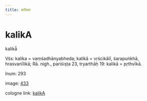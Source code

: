 ```yaml
---
title: कलिका
---
```


# kalikA

kalikā̆  <div n="P" />Vśs: kalika = vaṃśadhānyabheda; kalikā = vṛścikālī, śarapuṅkhā, <div n="lb" />hrasvanīlikā; Rā. nigh., pariśiṣṭa 23, tryarthāḥ 19: kalikā = pṛthvīkā.

lnum: 293

image: [433](https://www.sanskrit-lexicon.uni-koeln.de/scans/csl-apidev/servepdf.php?dict=snp&page=433)

cologne link: [kalikA](https://sanskrit-lexicon.uni-koeln.de/scans/csl-apidev/getword.php?dict=snp&key=kalikA)

